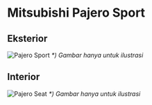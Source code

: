 # Mitsubishi Pajero Sport

## Eksterior

![Pajero Sport](/pajero.webp)
_*) Gambar hanya untuk ilustrasi_

## Interior
![Pajero Seat](/pajero_seat.jpeg)
_*) Gambar hanya untuk ilustrasi_
